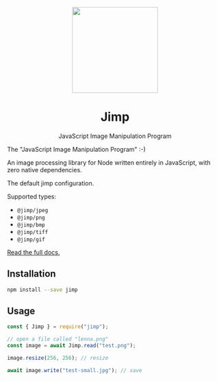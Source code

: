 <div align="center">
  <img width="200" height="200"
    src="https://s3.amazonaws.com/pix.iemoji.com/images/emoji/apple/ios-11/256/crayon.png">
  <h1>Jimp</h1>
  <p>JavaScript Image Manipulation Program</p>
</div>

The "JavaScript Image Manipulation Program" :-)

An image processing library for Node written entirely in JavaScript, with zero native dependencies.

The default jimp configuration.

Supported types:

- `@jimp/jpeg`
- `@jimp/png`
- `@jimp/bmp`
- `@jimp/tiff`
- `@jimp/gif`

[Read the full docs.](http://jimp-dev.github.io/jimp/)

## Installation

```bash
npm install --save jimp
```

## Usage

```js
const { Jimp } = require("jimp");

// open a file called "lenna.png"
const image = await Jimp.read("test.png");

image.resize(256, 256); // resize

await image.write("test-small.jpg"); // save
```
